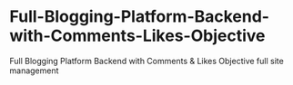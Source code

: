 # Full-Blogging-Platform-Backend-with-Comments-Likes-Objective
Full Blogging Platform Backend with Comments &amp; Likes Objective full site management 
